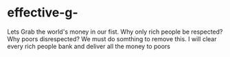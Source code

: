 # effective-g-
Lets Grab the world's money in our fist. 
Why only rich people be respected? 
Why poors disrespected? 
We must do somthing to remove this. 
I will clear every rich people bank and deliver all the money to poors
